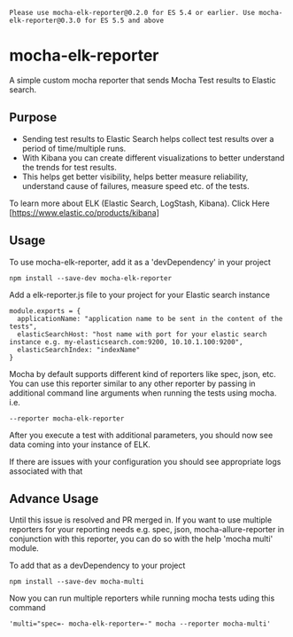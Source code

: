 
```
Please use mocha-elk-reporter@0.2.0 for ES 5.4 or earlier. Use mocha-elk-reporter@0.3.0 for ES 5.5 and above
```

# mocha-elk-reporter
A simple custom mocha reporter that sends Mocha Test results to Elastic search.

## Purpose

 - Sending test results to Elastic Search helps collect test results over a period of time/multiple runs.
 - With Kibana you can create different visualizations to better understand the trends for test results.
 - This helps get better visibility, helps better measure reliability, understand cause of failures, measure speed etc. of the tests.


To learn more about ELK (Elastic Search, LogStash, Kibana). Click Here [https://www.elastic.co/products/kibana]

## Usage

To use mocha-elk-reporter, add it as a 'devDependency' in your project

```shell
npm install --save-dev mocha-elk-reporter
```

Add a elk-reporter.js file to your project for your Elastic search instance

```
module.exports = {
  applicationName: "application name to be sent in the content of the tests",
  elasticSearchHost: "host name with port for your elastic search instance e.g. my-elasticsearch.com:9200, 10.10.1.100:9200",
  elasticSearchIndex: "indexName"
}
```

Mocha by default supports different kind of reporters like spec, json, etc.
You can use this reporter similar to any other reporter by passing in additional command line arguments when running the tests using mocha. i.e.

```
--reporter mocha-elk-reporter
```

After you execute a test with additional parameters, you should now see data coming into your instance of ELK.

If there are issues with your configuration you should see appropriate logs associated with that

## Advance Usage

Until this issue is resolved and PR merged in.
If you want to use multiple reporters for your reporting needs e.g. spec, json, mocha-allure-reporter in conjunction with this reporter, you can do so with the help 'mocha multi' module.

To add that as a devDependency to your project

```shell
npm install --save-dev mocha-multi
```

Now you can run multiple reporters while running mocha tests uding this command

```shell
'multi="spec=- mocha-elk-reporter=-" mocha --reporter mocha-multi'
```

